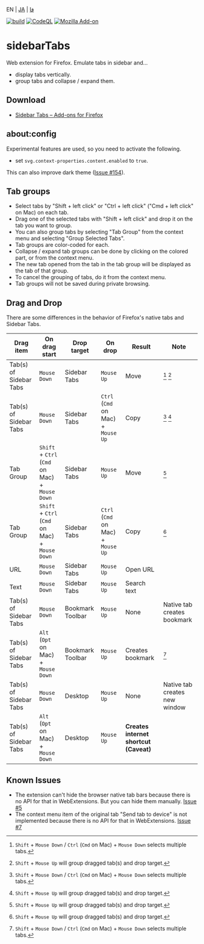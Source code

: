 EN | [JA](./README.ja.md) | [فا](./README.fa.md)

[![build](https://github.com/asamuzaK/sidebarTabs/workflows/build/badge.svg)](https://github.com/asamuzaK/sidebarTabs/actions?query=workflow%3Abuild)
[![CodeQL](https://github.com/asamuzaK/sidebarTabs/workflows/CodeQL/badge.svg)](https://github.com/asamuzaK/sidebarTabs/actions?query=workflow%3ACodeQL)
[![Mozilla Add-on](https://img.shields.io/amo/v/sidebarTabs@asamuzak.jp.svg)](https://addons.mozilla.org/firefox/addon/sidebartabs/)

# sidebarTabs

Web extension for Firefox.
Emulate tabs in sidebar and...
* display tabs vertically.
* group tabs and collapse / expand them.

## Download

* [Sidebar Tabs – Add-ons for Firefox](https://addons.mozilla.org/firefox/addon/sidebartabs/ "Sidebar Tabs – Add-ons for Firefox")

## about:config

Experimental features are used, so you need to activate the following.

* set `svg.context-properties.content.enabled` to `true`.

This can also improve dark theme ([Issue #154](https://github.com/asamuzaK/sidebarTabs/issues/154)). 

## Tab groups

* Select tabs by "Shift + left click" or "Ctrl + left click" ("Cmd + left click" on Mac) on each tab.
* Drag one of the selected tabs with "Shift + left click" and drop it on the tab you want to group.
* You can also group tabs by selecting "Tab Group" from the context menu and selecting "Group Selected Tabs".
* Tab groups are color-coded for each.
* Collapse / expand tab groups can be done by clicking on the colored part, or from the context menu.
* The new tab opened from the tab in the tab group will be displayed as the tab of that group.
* To cancel the grouping of tabs, do it from the context menu.
* Tab groups will not be saved during private browsing.

## Drag and Drop

There are some differences in the behavior of Firefox's native tabs and Sidebar Tabs.

|Drag item|On drag start|Drop target|On drop|Result|Note|
|------|------|------|------|------|------|
|Tab(s) of Sidebar Tabs|`Mouse Down`|Sidebar Tabs|`Mouse Up`|Move|[^1] [^2]|
|Tab(s) of Sidebar Tabs|`Mouse Down`|Sidebar Tabs|`Ctrl` (`Cmd` on Mac) + `Mouse Up`|Copy|[^1] [^2]|
|Tab Group|`Shift` + `Ctrl` (`Cmd` on Mac) + `Mouse Down`|Sidebar Tabs|`Mouse Up`|Move|[^2]|
|Tab Group|`Shift` + `Ctrl` (`Cmd` on Mac) + `Mouse Down`|Sidebar Tabs|`Ctrl` (`Cmd` on Mac) + `Mouse Up`|Copy|[^2]|
|URL|`Mouse Down`|Sidebar Tabs|`Mouse Up`|Open URL| |
|Text|`Mouse Down`|Sidebar Tabs|`Mouse Up`|Search text| |
|Tab(s) of Sidebar Tabs|`Mouse Down`|Bookmark Toolbar|`Mouse Up`|None|Native tab creates bookmark|
|Tab(s) of Sidebar Tabs|`Alt` (`Opt` on Mac) + `Mouse Down`|Bookmark Toolbar|`Mouse Up`|Creates bookmark|[^1]|
|Tab(s) of Sidebar Tabs|`Mouse Down`|Desktop|`Mouse Up`|None|Native tab creates new window|
|Tab(s) of Sidebar Tabs|`Alt` (`Opt` on Mac) + `Mouse Down`|Desktop|`Mouse Up`|**Creates internet shortcut (Caveat)**| |

[^1]: `Shift` + `Mouse Down` / `Ctrl` (`Cmd` on Mac) + `Mouse Down` selects multiple tabs.
[^2]: `Shift` + `Mouse Up` will group dragged tab(s) and drop target.

## Known Issues

* The extension can't hide the browser native tab bars because there is no API for that in WebExtensions. But you can hide them manually.
  [Issue #5](https://github.com/asamuzaK/sidebarTabs/issues/5 "Add ability to \"hide native tab bars\" · Issue #5 · asamuzaK/sidebarTabs")
* The context menu item of the original tab "Send tab to device" is not implemented because there is no API for that in WebExtensions.
  [Issue #7](https://github.com/asamuzaK/sidebarTabs/issues/7 "Add \"Send tab to device\" functionalty · Issue #7 · asamuzaK/sidebarTabs")
